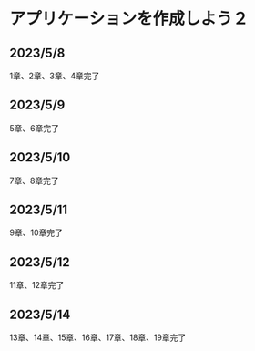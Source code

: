 # アプリケーションを作成しよう２

## 2023/5/8

1章、2章、3章、4章完了

## 2023/5/9

5章、6章完了

## 2023/5/10

7章、8章完了

## 2023/5/11

9章、10章完了

## 2023/5/12

11章、12章完了

## 2023/5/14

13章、14章、15章、16章、17章、18章、19章完了